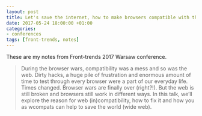 ```yaml
---
layout: post
title: Let's save the internet, how to make browsers compatible with the web - Ola Gasidlo - Front-trends Warsaw 2017
date: 2017-05-24 18:00:00 +01:00
categories:
- conferences
tags: [front-trends, notes]
---
```


These are my notes from Front-trends 2017 Warsaw conference.

> During the browser wars, compatibility was a mess and so was the web. Dirty hacks, a huge pile of frustration and enormous amount of time to test through every browser were a part of our everyday life.
> Times changed. Browser wars are finally over (right?!). But the web is still broken and browsers still work in different ways.
> In this talk, we’ll explore the reason for web (in)compatibility, how to fix it and how you as wcompats can help to save the world (wide web).
